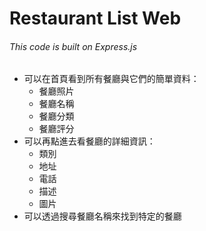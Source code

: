 # Restaurant List Web
###### This code is built on Express.js

* 可以在首頁看到所有餐廳與它們的簡單資料：
  * 餐廳照片
  * 餐廳名稱
  * 餐廳分類
  * 餐廳評分
* 可以再點進去看餐廳的詳細資訊：
  * 類別
  * 地址
  * 電話
  * 描述
  * 圖片
* 可以透過搜尋餐廳名稱來找到特定的餐廳
